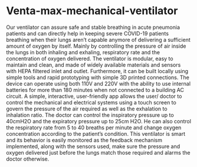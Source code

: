 # Venta-max-mechanical-ventilator
Our ventilator can assure safe and stable breathing in acute pneumonia patients and can directly help in keeping severe COVID-19 patients breathing when their lungs aren’t capable anymore of delivering a sufficient amount of oxygen by itself. Mainly by controlling the pressure of air inside the lungs in both inhaling and exhaling, respiratory rate and the concentration of oxygen delivered. The ventilator is modular, easy to maintain and clean, and made of widely available materials and sensors with HEPA filtered inlet and outlet. Furthermore, it can be built locally using simple tools and rapid prototyping with simple 3D printed connections. The device can operate using both 110V and 220V with the ability to use internal batteries for more than 180 minutes when not connected to a building AC circuit.  A simple, interactive, user-friendly app allows the user/ doctor to control the mechanical and electrical systems using a touch screen to govern the pressure of the air required as well as the exhalation to inhalation ratio. The doctor can control the inspiratory pressure up to 40cmH2O and the expiratory pressure up to 25cm H2O. He can also control the respiratory rate from 5 to 40 breaths per minute and change oxygen concentration according to the patient’s condition. This ventilator is smart and its behavior is easily monitored as the feedback mechanism implemented, along with the sensors used, make sure the pressure and oxygen delivered just before the lungs match those required and alarms the doctor otherwise.
